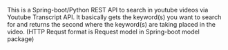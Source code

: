 This is a Spring-boot/Python REST API to search in youtube videos via Youtube Transcript API. It basically gets the keyword(s) you want to search for
and returns the second where the keyword(s) are taking placed in the video. (HTTP Requst format is Request model in Spring-boot model package)
